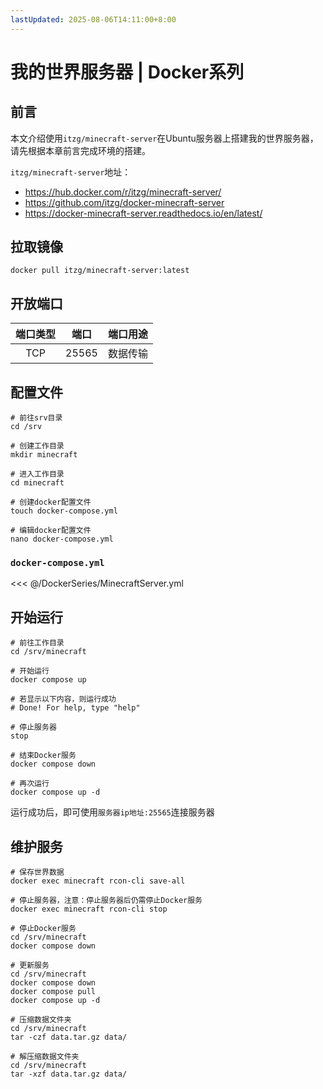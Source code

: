 ```yaml
---
lastUpdated: 2025-08-06T14:11:00+8:00
---
```


# 我的世界服务器 | Docker系列

## 前言

本文介绍使用`itzg/minecraft-server`在Ubuntu服务器上搭建我的世界服务器，请先根据本章前言完成环境的搭建。

`itzg/minecraft-server`地址：

- <https://hub.docker.com/r/itzg/minecraft-server/>
- <https://github.com/itzg/docker-minecraft-server>
- <https://docker-minecraft-server.readthedocs.io/en/latest/>

## 拉取镜像

```shell
docker pull itzg/minecraft-server:latest
```

## 开放端口

| 端口类型 | 端口  | 端口用途 |
| :------: | :---: | :------: |
|   TCP    | 25565 | 数据传输 |

## 配置文件

```shell
# 前往srv目录
cd /srv

# 创建工作目录
mkdir minecraft

# 进入工作目录
cd minecraft

# 创建docker配置文件
touch docker-compose.yml

# 编辑docker配置文件
nano docker-compose.yml
```

### `docker-compose.yml`

<<< @/DockerSeries/MinecraftServer.yml

## 开始运行

```shell
# 前往工作目录
cd /srv/minecraft

# 开始运行
docker compose up

# 若显示以下内容，则运行成功
# Done! For help, type "help"

# 停止服务器
stop

# 结束Docker服务
docker compose down

# 再次运行
docker compose up -d
```

运行成功后，即可使用`服务器ip地址:25565`连接服务器

## 维护服务

```shell
# 保存世界数据
docker exec minecraft rcon-cli save-all

# 停止服务器，注意：停止服务器后仍需停止Docker服务
docker exec minecraft rcon-cli stop

# 停止Docker服务
cd /srv/minecraft
docker compose down

# 更新服务
cd /srv/minecraft
docker compose down
docker compose pull
docker compose up -d

# 压缩数据文件夹
cd /srv/minecraft
tar -czf data.tar.gz data/

# 解压缩数据文件夹
cd /srv/minecraft
tar -xzf data.tar.gz data/
```
